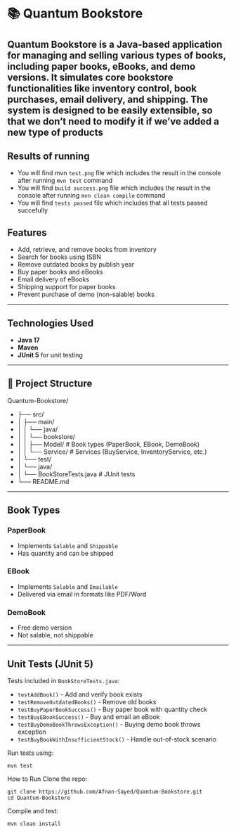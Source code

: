 # 📚 Quantum Bookstore

Quantum Bookstore is a Java-based application for managing and selling various types of books, including paper books, eBooks, and demo versions. It simulates core bookstore functionalities like inventory control, book purchases, email delivery, and shipping.
The system is designed to be easily extensible, so that we don’t need to modify it if we’ve added a new type of products
---


## Results of running
- You will find mvn ```test.png``` file which includes the result in the console after running ```mvn test``` command
- You will find ```build success.png``` file which includes the result in the console after running ```mvn clean compile``` command
- You will find ```tests passed``` file which includes that all tests passed succefully
  
## Features
- Add, retrieve, and remove books from inventory
- Search for books using ISBN
- Remove outdated books by publish year
- Buy paper books and eBooks
- Email delivery of eBooks
- Shipping support for paper books
- Prevent purchase of demo (non-salable) books

---

## Technologies Used

- **Java 17**
- **Maven**
- **JUnit 5** for unit testing

---

## 📂 Project Structure

Quantum-Bookstore/
- ├── src/
- │ ├── main/
- │ │ └── java/
- │ │ └── bookstore/
- │ │ ├── Model/ # Book types (PaperBook, EBook, DemoBook)
- │ │ └── Service/ # Services (BuyService, InventoryService, etc.)
- │ └── test/
- │ └── java/
- │ └── BookStoreTests.java # JUnit tests
- └── README.md

---

## Book Types

### PaperBook
- Implements `Salable` and `Shippable`
- Has quantity and can be shipped

### EBook
- Implements `Salable` and `Emailable`
- Delivered via email in formats like PDF/Word

### DemoBook
- Free demo version
- Not salable, not shippable

---

## Unit Tests (JUnit 5)

Tests included in `BookStoreTests.java`:
- `testAddBook()` - Add and verify book exists
- `testRemoveOutdatedBooks()` - Remove old books
- `testBuyPaperBookSuccess()` - Buy paper book with quantity check
- `testBuyEBookSuccess()` - Buy and email an eBook
- `testBuyDemoBookThrowsException()` - Buying demo book throws exception
- `testBuyBookWithInsufficientStock()` - Handle out-of-stock scenario

Run tests using:
```
mvn test
```
How to Run
Clone the repo:
```
git clone https://github.com/Afnan-Sayed/Quantum-Bookstore.git
cd Quantum-Bookstore
```
Compile and test:
```
mvn clean install
```
